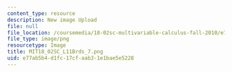 ```yaml
---
content_type: resource
description: New image Upload
file: null
file_location: /coursemedia/18-02sc-multivariable-calculus-fall-2010/e77ab5b4d1fc17cfaab31e1bae5e5228_MIT18_02SC_L11Brds_7.png
file_type: image/png
resourcetype: Image
title: MIT18_02SC_L11Brds_7.png
uid: e77ab5b4-d1fc-17cf-aab3-1e1bae5e5228
---
```

